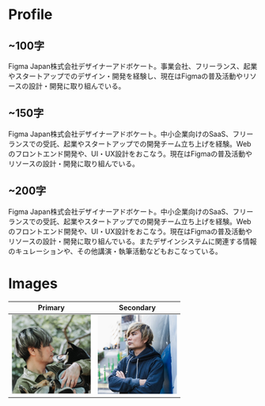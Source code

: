 # Profile

## ~100字

Figma Japan株式会社デザイナーアドボケート。事業会社、フリーランス、起業やスタートアップでのデザイン・開発を経験し、現在はFigmaの普及活動やリソースの設計・開発に取り組んでいる。

## ~150字

Figma Japan株式会社デザイナーアドボケート。中小企業向けのSaaS、フリーランスでの受託、起業やスタートアップでの開発チーム立ち上げを経験。Webのフロントエンド開発や、UI・UX設計をおこなう。現在はFigmaの普及活動やリソースの設計・開発に取り組んでいる。

## ~200字

Figma Japan株式会社デザイナーアドボケート。中小企業向けのSaaS、フリーランスでの受託、起業やスタートアップでの開発チーム立ち上げを経験。Webのフロントエンド開発や、UI・UX設計をおこなう。現在はFigmaの普及活動やリソースの設計・開発に取り組んでいる。またデザインシステムに関連する情報のキュレーションや、その他講演・執筆活動などもおこなっている。

# Images

| Primary | Secondary |
| -------- | ------- |
| <a href="images/hiloki.jpg"><img src="images/hiloki.jpg" width="160" height="160" alt="Primary image: Me and my doggo Kurosuke are looking at each other." /></a> | <a href="images/hiloki_front.jpg"><img src="images/hiloki2.jpg" width="160" height="160" alt="Secondary image" /></a> | 
